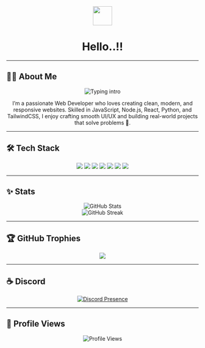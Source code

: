 <div align="center">
  <img src="https://media.giphy.com/media/hvRJCLFzcasrR4ia7z/giphy.gif" width="50" />
  <h1>Hello..!!</h1>
</div>

---

## 👨‍💻 About Me
<p align="center">
  <img
    src="https://readme-typing-svg.herokuapp.com?size=22&duration=4000&pause=800&color=00FFFF&center=true&vCenter=true&width=650&lines=Hi+%F0%9F%91%8B,+I'm+Dipangshu+Dhar;Passionate+Web+Developer;Building+Modern+Websites;JavaScript,+Node.js,+React,+Python;Clean+Code+%26+UI%2FUX"
    alt="Typing intro"
  />
</p>

<p align="center">
  I’m a passionate Web Developer who loves creating clean, modern, and responsive websites.  
  Skilled in JavaScript, Node.js, React, Python, and TailwindCSS, I enjoy crafting smooth UI/UX  
  and building real-world projects that solve problems 🚀.
</p>

---

## 🛠️ Tech Stack
<p align="center">
  <img src="https://img.shields.io/badge/HTML5-E34F26?style=for-the-badge&logo=html5&logoColor=white" />
  <img src="https://img.shields.io/badge/CSS3-1572B6?style=for-the-badge&logo=css3&logoColor=white" />
  <img src="https://img.shields.io/badge/JavaScript-F7DF1E?style=for-the-badge&logo=javascript&logoColor=black" />
  <img src="https://img.shields.io/badge/Node.js-43853D?style=for-the-badge&logo=node.js&logoColor=white" />
  <img src="https://img.shields.io/badge/React-20232A?style=for-the-badge&logo=react&logoColor=61DAFB" />
  <img src="https://img.shields.io/badge/Python-3776AB?style=for-the-badge&logo=python&logoColor=white" />
  <img src="https://img.shields.io/badge/TailwindCSS-38B2AC?style=for-the-badge&logo=tailwind-css&logoColor=white" />
</p>

---

## ✨ Stats
<p align="center">
  <img src="https://github-readme-stats.vercel.app/api?username=dipangshudhar&show_icons=true&theme=tokyonight" alt="GitHub Stats" />
  <br/>
  <img src="https://github-readme-streak-stats.herokuapp.com?user=dipangshudhar&theme=tokyonight" alt="GitHub Streak" />
</p>

---

## 🏆 GitHub Trophies
<p align="center">
  <img src="https://github-profile-trophy.vercel.app/?username=dipangshudhar&theme=onedark&no-frame=true&margin-w=10&margin-h=10" />
</p>

---

## ☕ Discord
<p align="center">
  <a href="https://discord.com/users/1389405866226356385">
    <img src="https://lanyard.cnrad.dev/api/1389405866226356385?theme=dark&hideDiscrim=true&borderRadius=16px" alt="Discord Presence" />
  </a>
</p>

---

## 👀 Profile Views
<p align="center">
  <img src="https://komarev.com/ghpvc/?username=dipangshudhar&style=flat-square&color=blue" alt="Profile Views" />
</p>
